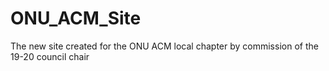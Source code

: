 # ONU_ACM_Site
The new site created for the ONU ACM local chapter by commission of the 19-20 council chair
